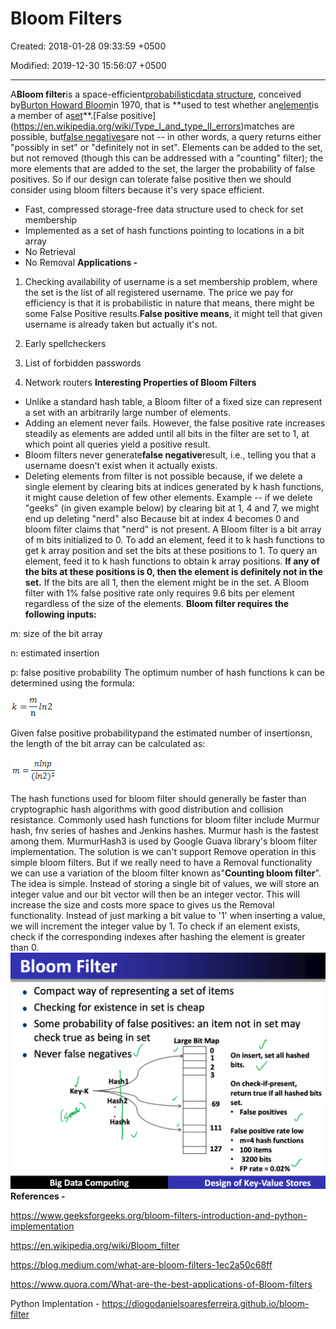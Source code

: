 # Bloom Filters

Created: 2018-01-28 09:33:59 +0500

Modified: 2019-12-30 15:56:07 +0500

---

A**Bloom filter**is a space-efficient[probabilistic](https://en.wikipedia.org/wiki/Probabilistic)[data structure](https://en.wikipedia.org/wiki/Data_structure), conceived by[Burton Howard Bloom](https://en.wikipedia.org/w/index.php?title=Burton_Howard_Bloom&action=edit&redlink=1)in 1970, that is **used to test whether an[element](https://en.wikipedia.org/wiki/Element_(mathematics))is a member of a[set](https://en.wikipedia.org/wiki/Set_(computer_science))**.[False positive](https://en.wikipedia.org/wiki/Type_I_and_type_II_errors)matches are possible, but[false negatives](https://en.wikipedia.org/wiki/Type_I_and_type_II_errors)are not -- in other words, a query returns either "possibly in set" or "definitely not in set". Elements can be added to the set, but not removed (though this can be addressed with a "counting" filter); the more elements that are added to the set, the larger the probability of false positives. So if our design can tolerate false positive then we should consider using bloom filters because it's very space efficient.
-   Fast, compressed storage-free data structure used to check for set membership
-   Implemented as a set of hash functions pointing to locations in a bit array
-   No Retrieval
-   No Removal
**Applications -**

1.  Checking availability of username is a set membership problem, where the set is the list of all registered username. The price we pay for efficiency is that it is probabilistic in nature that means, there might be some False Positive results.**False positive means**, it might tell that given username is already taken but actually it's not.

2.  Early spellcheckers

3.  List of forbidden passwords

4.  Network routers
**Interesting Properties of Bloom Filters**
-   Unlike a standard hash table, a Bloom filter of a fixed size can represent a set with an arbitrarily large number of elements.
-   Adding an element never fails. However, the false positive rate increases steadily as elements are added until all bits in the filter are set to 1, at which point all queries yield a positive result.
-   Bloom filters never generate**false negative**result, i.e., telling you that a username doesn't exist when it actually exists.
-   Deleting elements from filter is not possible because, if we delete a single element by clearing bits at indices generated by k hash functions, it might cause deletion of few other elements. Example -- if we delete "geeks" (in given example below) by clearing bit at 1, 4 and 7, we might end up deleting "nerd" also Because bit at index 4 becomes 0 and bloom filter claims that "nerd" is not present.
A Bloom filter is a bit array of m bits initialized to 0. To add an element, feed it to k hash functions to get k array position and set the bits at these positions to 1. To query an element, feed it to k hash functions to obtain k array positions. **If any of the bits at these positions is 0, then the element is definitely not in the set.** If the bits are all 1, then the element might be in the set. A Bloom filter with 1% false positive rate only requires 9.6 bits per element regardless of the size of the elements.
**Bloom filter requires the following inputs:**

m: size of the bit array

n: estimated insertion

p: false positive probability
The optimum number of hash functions k can be determined using the formula:

![](media/Bloom-Filters-image1.png)

Given false positive probabilitypand the estimated number of insertionsn, the length of the bit array can be calculated as:

![](media/Bloom-Filters-image2.png)

The hash functions used for bloom filter should generally be faster than cryptographic hash algorithms with good distribution and collision resistance. Commonly used hash functions for bloom filter include Murmur hash, fnv series of hashes and Jenkins hashes. Murmur hash is the fastest among them. MurmurHash3 is used by Google Guava library's bloom filter implementation. 
The solution is we can't support Remove operation in this simple bloom filters. But if we really need to have a Removal functionality we can use a variation of the bloom filter known as"**Counting bloom filter**". The idea is simple. Instead of storing a single bit of values, we will store an integer value and our bit vector will then be an integer vector. This will increase the size and costs more space to gives us the Removal functionality. Instead of just marking a bit value to '1' when inserting a value, we will increment the integer value by 1. To check if an element exists, check if the corresponding indexes after hashing the element is greater than 0.
![Bloom Filter • Compact way of representing a set of items • Checking for existence in set is cheap • Some probability of false positives: an item not in set may check true as being in set • Never false negatives Key-K Ha Has Ha k Large Bit Map 1 2 3 69 111 127 On insert, set all hashed bits. On check-if-present, return true if all hashed bits set. • False positives False positive rate low • m=4 hash functions . 100 items 3200 bits • FP rate 0.02% Big Data Computing Design of Key-Value Stores ](media/Bloom-Filters-image3.png)
**References -**

<https://www.geeksforgeeks.org/bloom-filters-introduction-and-python-implementation>

<https://en.wikipedia.org/wiki/Bloom_filter>

<https://blog.medium.com/what-are-bloom-filters-1ec2a50c68ff>

<https://www.quora.com/What-are-the-best-applications-of-Bloom-filters>

Python Implentation - <https://diogodanielsoaresferreira.github.io/bloom-filter>

